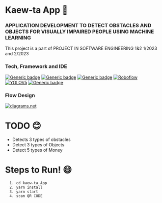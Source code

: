 # Kaew-ta App :iphone:

### APPLICATION DEVELOPMENT TO DETECT OBSTACLES AND OBJECTS FOR VISUALLY IMPAIRED PEOPLE USING MACHINE LEARNING
This project is a part of PROJECT IN SOFTWARE ENGINEERING 1&2 1/2023 and 2/2023

### **Tech, Framework and IDE**
[![Generic badge](https://img.shields.io/badge/React_Native-20232A?style=for-the-badge&logo=react&logoColor=61DAFB)](https://shields.io/) [![Generic badge](https://img.shields.io/badge/Expo-20232A?style=for-the-badge&logo=expo&logoColor=white)](https://shields.io/) [![Generic badge](https://img.shields.io/badge/Tensorflow.js-20232A?style=for-the-badge&logo=tensorflow&logoColor=F38740)](https://shields.io/) [![Roboflow](https://img.shields.io/static/v1?label=&message=Roboflow&color=%2320232A&style=for-the-badge)](https://) [![YOLOV5](https://img.shields.io/static/v1?label=&message=YOLOV5&color=%2320232A&style=for-the-badge&logo=YOLO&logoColor=00FFFF)](https://) [![Generic badge](https://img.shields.io/badge/Visual_Studio_Code-20232A?style=for-the-badge&logo=visual%20studio%20code&logoColor=0078D4)](https://shields.io/) 

### **Flow Design**
[![diagrams.net](https://img.shields.io/static/v1?label=&message=diagrams.net&color=%2320232A&style=for-the-badge&logo=diagrams.net)](https://app.diagrams.net/#G1Bg4rdSzIdEJlZb7M2nmWu-_ESmLxu0qG)

# TODO :blush:
* Detects 3 types of obstacles
* Detect 3 types of Objects
* Detect 5 types of Money

# **Steps to Run!** :smile:

```
  1. cd kaew-ta App
  2. yarn install
  3. yarn start
  4. scan QR CODE
```
